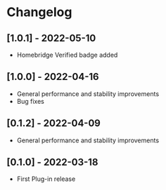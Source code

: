 # Changelog
## [1.0.1] - 2022-05-10
- Homebridge Verified badge added
## [1.0.0] - 2022-04-16
- General performance and stability improvements
- Bug fixes
## [0.1.2] - 2022-04-09
- General performance and stability improvements
## [0.1.0] - 2022-03-18
- First Plug-in release

